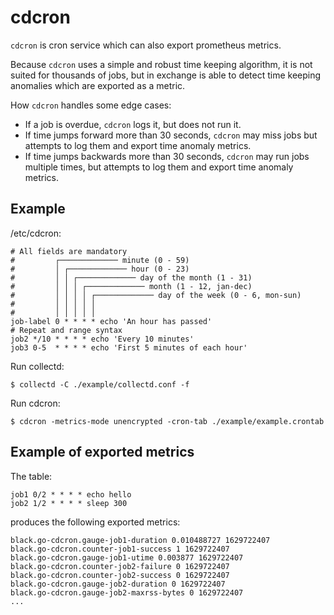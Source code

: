# cdcron

`cdcron` is cron service which can also export prometheus metrics.

Because `cdcron` uses a simple and robust time keeping algorithm,
it is not suited for thousands of jobs,
but in exchange is able to detect time keeping anomalies which are exported as a metric.

How `cdcron` handles some edge cases:

- If a job is overdue, `cdcron` logs it, but does not run it.
- If time jumps forward more than 30 seconds, `cdcron` may miss jobs
  but attempts to log them and export time anomaly metrics.
- If time jumps backwards more than 30 seconds, `cdcron` may run jobs
  multiple times, but attempts to log them and export time anomaly metrics.

## Example

/etc/cdcron:
```
# All fields are mandatory
#         ┌───────────── minute (0 - 59)
#         │ ┌───────────── hour (0 - 23)
#         │ │ ┌───────────── day of the month (1 - 31)
#         │ │ │ ┌───────────── month (1 - 12, jan-dec)
#         │ │ │ │ ┌───────────── day of the week (0 - 6, mon-sun) 
#         │ │ │ │ │
#         │ │ │ │ │
job-label 0 * * * * echo 'An hour has passed'
# Repeat and range syntax
job2 */10 * * * * echo 'Every 10 minutes'
job3 0-5  * * * * echo 'First 5 minutes of each hour'
```

Run collectd:

```
$ collectd -C ./example/collectd.conf -f 
```

Run cdcron:
```
$ cdcron -metrics-mode unencrypted -cron-tab ./example/example.crontab
```

## Example of exported metrics

The table:
```
job1 0/2 * * * * echo hello
job2 1/2 * * * * sleep 300
```

produces the following exported metrics:
```
black.go-cdcron.gauge-job1-duration 0.010488727 1629722407
black.go-cdcron.counter-job1-success 1 1629722407
black.go-cdcron.gauge-job1-utime 0.003877 1629722407
black.go-cdcron.counter-job2-failure 0 1629722407
black.go-cdcron.counter-job2-success 0 1629722407
black.go-cdcron.gauge-job2-duration 0 1629722407
black.go-cdcron.gauge-job2-maxrss-bytes 0 1629722407
...
```
